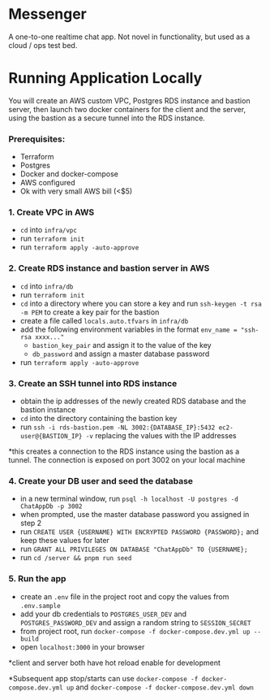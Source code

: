 # Messenger

A one-to-one realtime chat app. Not novel in functionality, but used as a cloud / ops test bed.

# Running Application Locally
You will create an AWS custom VPC, Postgres RDS instance and bastion server, then launch two docker containers for the client and the server, using the bastion as a secure tunnel into the RDS instance.
### Prerequisites:
  - Terraform
  - Postgres
  - Docker and docker-compose
  - AWS configured
  - Ok with very small AWS bill (<$5)

### 1. Create VPC in AWS
  - `cd` into `infra/vpc`
  - run `terraform init`
  - run `terraform apply -auto-approve`
### 2. Create RDS instance and bastion server in AWS
  - `cd` into `infra/db`
  - run `terraform init`
  - `cd` into a directory where you can store a key and run `ssh-keygen -t rsa -m PEM` to create a key pair for the bastion
  - create a file called `locals.auto.tfvars` in `infra/db`
  - add the following environment variables in the format `env_name = "ssh-rsa xxxx..."`
    - `bastion_key_pair` and assign it to the value of the key
    - `db_password` and assign a master database password
  - run `terraform apply -auto-approve`
### 3. Create an SSH tunnel into RDS instance
  - obtain the ip addresses of the newly created RDS database and the bastion instance
  - `cd` into the directory containing the bastion key
  - run `ssh -i rds-bastion.pem -NL 3002:{DATABASE_IP}:5432 ec2-user@{BASTION_IP} -v` replacing the values with the IP addresses

*this creates a connection to the RDS instance using the bastion as a tunnel. The connection is exposed on port 3002 on your local machine
### 4. Create your DB user and seed the database
  - in a new terminal window, run `psql -h localhost -U postgres -d ChatAppDb -p 3002`
  - when prompted, use the master database password you assigned in step 2
  - run `CREATE USER {USERNAME} WITH ENCRYPTED PASSWORD {PASSWORD};` and keep these values for later
  - run `GRANT ALL PRIVILEGES ON DATABASE "ChatAppDb" TO {USERNAME};`
  - run `cd /server && pnpm run seed`
### 5. Run the app
  - create an `.env` file in the project root and copy the values from `.env.sample`
  - add your db credentials to `POSTGRES_USER_DEV` and `POSTGRES_PASSWORD_DEV` and assign a random string to `SESSION_SECRET`
  - from project root, run `docker-compose -f docker-compose.dev.yml up --build`
  - open `localhost:3000` in your browser

*client and server both have hot reload enable for development

*Subsequent app stop/starts can use `docker-compose -f docker-compose.dev.yml up` and `docker-compose -f docker-compose.dev.yml down`
